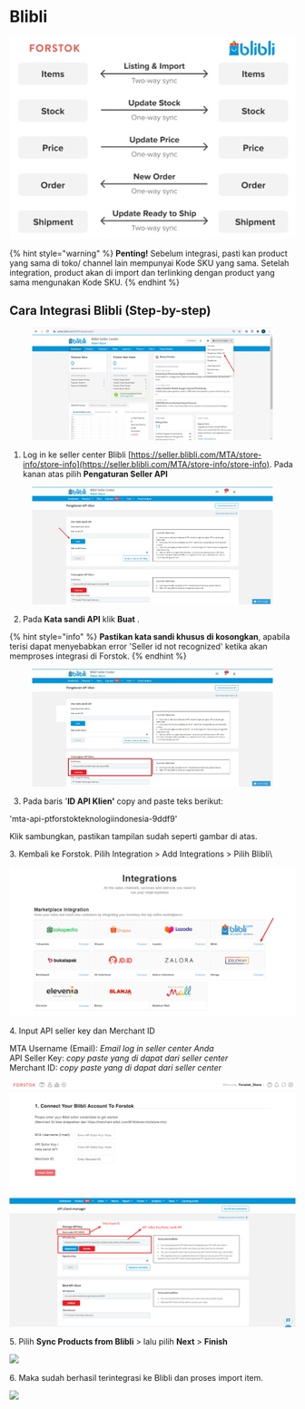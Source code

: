 # Blibli

![](../../.gitbook/assets/screen-shot-2021-05-31-at-1.11.33-pm.png)

{% hint style="warning" %}
**Penting!**  Sebelum integrasi, pasti kan product yang sama di toko/ channel lain mempunyai Kode SKU yang sama. Setelah integration, product akan di import dan terlinking dengan product yang sama mengunakan Kode SKU.
{% endhint %}

## Cara Integrasi Blibli (Step-by-step)

<figure><img src="../../.gitbook/assets/image (1) (1).png" alt=""><figcaption></figcaption></figure>

1. Log in ke seller center Blibli [https://seller.blibli.com/MTA/store-info/store-info](https://seller.blibli.com/MTA/store-info/store-info). Pada kanan atas pilih **Pengaturan Seller API**

<figure><img src="../../.gitbook/assets/image (6).png" alt=""><figcaption></figcaption></figure>

2. Pada **Kata sandi API** klik **Buat** .&#x20;

{% hint style="info" %}
**Pastikan kata sandi khusus di kosongkan**, apabila terisi dapat menyebabkan error 'Seller id not recognized' ketika akan memproses integrasi di Forstok.
{% endhint %}

<figure><img src="../../.gitbook/assets/image (1).jpg" alt=""><figcaption></figcaption></figure>

3. Pada baris '**ID API Klien'** copy and paste teks berikut:&#x20;

&#x20;      'mta-api-ptforstokteknologiindonesia-9ddf9'

&#x20;      Klik sambungkan, pastikan tampilan sudah seperti gambar di atas.

3\. Kembali ke Forstok. Pilih Integration > Add Integrations > Pilih Blibli\


![](<../../.gitbook/assets/image (178).png>)

4\. Input API seller key dan Merchant ID

MTA Username (Email): _Email log in seller center Anda_\
API Seller Key: _copy paste yang di dapat dari seller center_\
Merchant ID: _copy paste yang di dapat dari seller center_

![](<../../.gitbook/assets/image (448) (1) (1).png>)

![](<../../.gitbook/assets/image (446) (1) (1).png>)

5\.  Pilih **Sync Products from Blibli**  > lalu pilih **Next** > **Finish**

![](https://s3.amazonaws.com/cdn.freshdesk.com/data/helpdesk/attachments/production/48066778620/original/lYheFU5zLpF3lsMSzrwspm2S187H0LgikA.png?1603735742)

6\. Maka sudah berhasil terintegrasi ke Blibli dan proses import item.

![](https://s3.amazonaws.com/cdn.freshdesk.com/data/helpdesk/attachments/production/48066779338/original/hL5QIWSfO4GRXClsmophVSXgraDiRPuAOg.png?1603736015)
